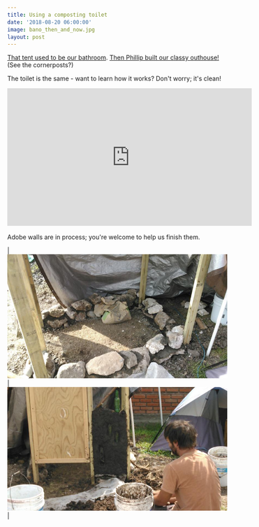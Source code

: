 ```yaml
---
title: Using a composting toilet
date: '2018-08-20 06:00:00'
image: bano_then_and_now.jpg
layout: post
---
```


[That tent used to be our bathroom](https://reverdecer.annalisagross.com/2018/04/20/pup-tent/). [Then Phillip built our classy outhouse!](https://reverdecer.annalisagross.com/2018/07/07/home-improvements-and-graywatering-vision/) (See the cornerposts?)

The toilet is the same - want to learn how it works? Don't worry; it's clean!


<iframe width="560" height="315" src="https://www.youtube-nocookie.com/embed/pnj6ZzWCP-s" frameborder="0" allow="autoplay; encrypted-media" allowfullscreen></iframe>

Adobe walls are in process; you're welcome to help us finish them.

| [![](/images/outhouse_progress_.jpg)](/images/outhouse_progress.jpg) | [![](/images/outhouse_progress2_.jpg)](/images/outhouse_progress2.jpg) |